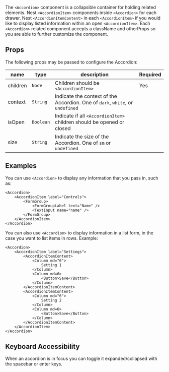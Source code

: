 The `<Accordion>` component is a collapsible container for holding related elements. Nest `<AccordionItem>` components inside `<Accordion>` for each drawer. Nest `<AccordionItemContent>` in each `<AccordionItem>` if you would like to display listed information within an open `<AccordionItem>`. Each `<Accordion>` related component accepts a className and otherProps so you are able to further customize the component.

## Props

The following props may be passed to configure the Accordion:

| name     | type      | description                                                                   | Required |
| -------- | --------- | ----------------------------------------------------------------------------- | -------- |
| children | `Node`    | Children should be `<AccordionItem>`                                          | Yes      |
| context  | `String`  | Indicate the context of the Accordion. One of `dark`, `white`, or `undefined` |          |
| isOpen   | `Boolean` | Indicate if all `<AccordionItem>` children should be opened or closed         |          |
| size     | `String`  | Indicate the size of the Accordion. One of `sm` or `undefined`                |          |

## Examples

You can use `<Accordion>` to display any information that you pass in, such as:

```
<Accordion>
    <AccordionItem label="Controls">
        <FormGroup>
            <FormGroupLabel text="Name" />
            <TextInput name="name" />
        </FormGroup>
    </AccordionItem>
</Accordion>
```

You can also use `<Accordion>` to display information in a list form, in the case you want to list items in rows. Example:

```
<Accordion>
    <AccordionItem label="Settings">
        <AccordionItemContent>
            <Column md="6">
                Setting 1
            </Column>
            <Column md=6>
                <Button>Save</Button>
            </Column>
        </AccordionItemContent>
        <AccordionItemContent>
            <Column md="6">
                Setting 2
            </Column>
            <Column md=6>
                <Button>Save</Button>
            </Column>
        </AccordionItemContent>
    </AccordionItem>
</Accordion>
```

## Keyboard Accessibility

When an accordion is in focus you can toggle it expanded/collapsed with the spacebar or enter keys.

